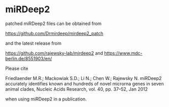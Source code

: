 # miRDeep2

patched miRDeep2 files can be obtained from 

https://github.com/Drmirdeep/mirdeep2_patch

and the latest release from 

https://github.com/rajewsky-lab/mirdeep2 and https://www.mdc-berlin.de/8551903/en/

Please cite

Friedlaender M.R.; Mackowiak S.D.; Li N.; Chen W.; Rajewsky N. miRDeep2 accurately identifies known and hundreds of novel microrna genes in seven animal clades, Nucleic Acids Research, vol. 40, pp. 37–52, Jan 2012

when using miRDeep2 in a publication.

